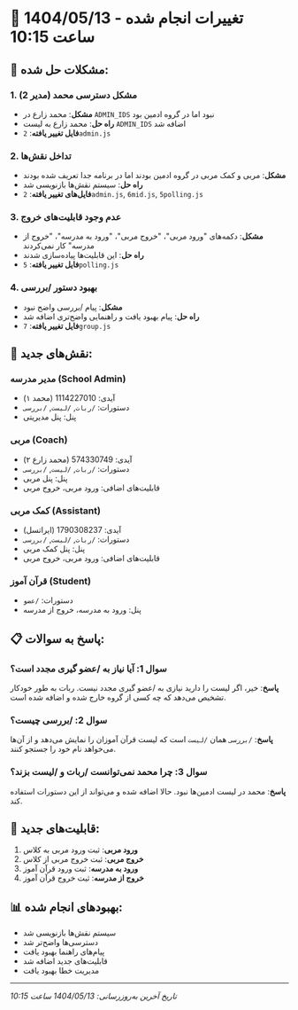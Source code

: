 # 📝 تغییرات انجام شده - 1404/05/13 ساعت 10:15

## 🔧 مشکلات حل شده:

### 1. مشکل دسترسی محمد (مدیر 2)
- **مشکل**: محمد زارع در `ADMIN_IDS` نبود اما در گروه ادمین بود
- **راه حل**: محمد زارع به لیست `ADMIN_IDS` اضافه شد
- **فایل تغییر یافته**: `2admin.js`

### 2. تداخل نقش‌ها
- **مشکل**: مربی و کمک مربی در گروه ادمین بودند اما در برنامه جدا تعریف شده بودند
- **راه حل**: سیستم نقش‌ها بازنویسی شد
- **فایل‌های تغییر یافته**: `2admin.js`, `6mid.js`, `5polling.js`

### 3. عدم وجود قابلیت‌های خروج
- **مشکل**: دکمه‌های "ورود مربی"، "خروج مربی"، "ورود به مدرسه"، "خروج از مدرسه" کار نمی‌کردند
- **راه حل**: این قابلیت‌ها پیاده‌سازی شدند
- **فایل تغییر یافته**: `5polling.js`

### 4. بهبود دستور /بررسی
- **مشکل**: پیام /بررسی واضح نبود
- **راه حل**: پیام بهبود یافت و راهنمایی واضح‌تری اضافه شد
- **فایل تغییر یافته**: `7group.js`

## 🎯 نقش‌های جدید:

### مدیر مدرسه (School Admin)
- آیدی: 1114227010 (محمد ۱)
- دستورات: `/ربات`, `/لیست`, `/بررسی`
- پنل: پنل مدیریتی

### مربی (Coach)
- آیدی: 574330749 (محمد زارع ۲)
- دستورات: `/ربات`, `/لیست`, `/بررسی`
- پنل: پنل مربی
- قابلیت‌های اضافی: ورود مربی، خروج مربی

### کمک مربی (Assistant)
- آیدی: 1790308237 (ایراتسل)
- دستورات: `/ربات`, `/لیست`, `/بررسی`
- پنل: پنل کمک مربی
- قابلیت‌های اضافی: ورود مربی، خروج مربی

### قرآن آموز (Student)
- دستورات: `/عضو`
- پنل: ورود به مدرسه، خروج از مدرسه

## 📋 پاسخ به سوالات:

### سوال 1: آیا نیاز به /عضو گیری مجدد است؟
**پاسخ**: خیر، اگر لیست را دارید نیازی به /عضو گیری مجدد نیست. ربات به طور خودکار تشخیص می‌دهد که چه کسی از گروه خارج شده و اضافه شده است.

### سوال 2: /بررسی چیست؟
**پاسخ**: `/بررسی` همان `/لیست` است که لیست قرآن آموزان را نمایش می‌دهد و از آن‌ها می‌خواهد نام خود را جستجو کنند.

### سوال 3: چرا محمد نمی‌توانست /ربات و /لیست بزند؟
**پاسخ**: محمد در لیست ادمین‌ها نبود. حالا اضافه شده و می‌تواند از این دستورات استفاده کند.

## 🔄 قابلیت‌های جدید:

1. **ورود مربی**: ثبت ورود مربی به کلاس
2. **خروج مربی**: ثبت خروج مربی از کلاس
3. **ورود به مدرسه**: ثبت ورود قرآن آموز
4. **خروج از مدرسه**: ثبت خروج قرآن آموز

## 📊 بهبودهای انجام شده:

- سیستم نقش‌ها بازنویسی شد
- دسترسی‌ها واضح‌تر شد
- پیام‌های راهنما بهبود یافت
- قابلیت‌های جدید اضافه شد
- مدیریت خطا بهبود یافت

---
*تاریخ آخرین به‌روزرسانی: 1404/05/13 ساعت 10:15*